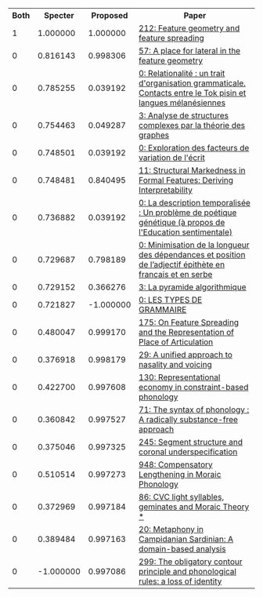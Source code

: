 <html><table><tr>
<th>Both</th>
<th>Specter</th>
<th>Proposed</th>
<th>Paper</th>
</tr>
<tr>
<td>1</td>
<td>1.000000</td>
<td>1.000000</td>
<td><a href="https://www.semanticscholar.org/paper/443374176fc9876998708005cf10707366aaa962">212: Feature geometry and feature spreading</a></td>
</tr>
<tr>
<td>0</td>
<td>0.816143</td>
<td>0.998306</td>
<td><a href="https://www.semanticscholar.org/paper/6cb40c32686d80586680902dc19e26fd4d011e74">57: A place for lateral in the feature geometry</a></td>
</tr>
<tr>
<td>0</td>
<td>0.785255</td>
<td>0.039192</td>
<td><a href="https://www.semanticscholar.org/paper/89e49192df840159cd8fcbd1207bbdb45fc2b5a0">0: Relationalité : un trait d'organisation grammaticale. Contacts entre le Tok pisin et langues mélanésiennes</a></td>
</tr>
<tr>
<td>0</td>
<td>0.754463</td>
<td>0.049287</td>
<td><a href="https://www.semanticscholar.org/paper/c8b5157ee5e0d3009142ce656b4a0850844fc6c0">3: Analyse de structures complexes par la théorie des graphes</a></td>
</tr>
<tr>
<td>0</td>
<td>0.748501</td>
<td>0.039192</td>
<td><a href="https://www.semanticscholar.org/paper/9793200ecdabb84f76ca05e737fb57e2a3db4087">0: Exploration des facteurs de variation de l'écrit</a></td>
</tr>
<tr>
<td>0</td>
<td>0.748481</td>
<td>0.840495</td>
<td><a href="https://www.semanticscholar.org/paper/6527b485e159bc151741b4635723cb00c6a7941e">11: Structural Markedness in Formal Features: Deriving Interpretability</a></td>
</tr>
<tr>
<td>0</td>
<td>0.736882</td>
<td>0.039192</td>
<td><a href="https://www.semanticscholar.org/paper/7ced198f2f373729bbb1983d5ad14f5525429fae">0: La description temporalisée : Un problème de poétique génétique (à propos de l'Education sentimentale)</a></td>
</tr>
<tr>
<td>0</td>
<td>0.729687</td>
<td>0.798189</td>
<td><a href="https://www.semanticscholar.org/paper/50a28e686a5a9ee99e580da82ec99452e42d8006">0: Minimisation de la longueur des dépendances et position de l’adjectif épithète en français et en serbe</a></td>
</tr>
<tr>
<td>0</td>
<td>0.729152</td>
<td>0.366276</td>
<td><a href="https://www.semanticscholar.org/paper/8532da2a3ea644c22d6ff58e9b0aaa191c7ff386">3: La pyramide algorithmique</a></td>
</tr>
<tr>
<td>0</td>
<td>0.721827</td>
<td>-1.000000</td>
<td><a href="https://www.semanticscholar.org/paper/d4ee0c07e4f17ef8eaa7a34ddc6e3674cd34314e">0: LES TYPES DE GRAMMAIRE</a></td>
</tr>
<tr>
<td>0</td>
<td>0.480047</td>
<td>0.999170</td>
<td><a href="https://www.semanticscholar.org/paper/906dd9820ec3ed1d3f92b621d32ba1e6f9450911">175: On Feature Spreading and the Representation of Place of Articulation</a></td>
</tr>
<tr>
<td>0</td>
<td>0.376918</td>
<td>0.998179</td>
<td><a href="https://www.semanticscholar.org/paper/0aae8521e87e7326150e0aa3ef9428a9b784abf3">29: A unified approach to nasality and voicing</a></td>
</tr>
<tr>
<td>0</td>
<td>0.422700</td>
<td>0.997608</td>
<td><a href="https://www.semanticscholar.org/paper/524c6d53828d2c0ccc6c6ed6b6d4f79b646a429b">130: Representational economy in constraint-based phonology</a></td>
</tr>
<tr>
<td>0</td>
<td>0.360842</td>
<td>0.997527</td>
<td><a href="https://www.semanticscholar.org/paper/fa8b09699b68dc48e7c887606595c51ff0c3a235">71: The syntax of phonology : A radically substance-free approach</a></td>
</tr>
<tr>
<td>0</td>
<td>0.375046</td>
<td>0.997325</td>
<td><a href="https://www.semanticscholar.org/paper/1c441fbd953c2af0fb339be03b65383630aae591">245: Segment structure and coronal underspecification</a></td>
</tr>
<tr>
<td>0</td>
<td>0.510514</td>
<td>0.997273</td>
<td><a href="https://www.semanticscholar.org/paper/316ea8a4c23cd4389cc929e728ca24f230865dd4">948: Compensatory Lengthening in Moraic Phonology</a></td>
</tr>
<tr>
<td>0</td>
<td>0.372969</td>
<td>0.997184</td>
<td><a href="https://www.semanticscholar.org/paper/b6fd91657dde3b06add9906730e99fc2d840c61d">86: CVC light syllables, geminates and Moraic Theory *</a></td>
</tr>
<tr>
<td>0</td>
<td>0.389484</td>
<td>0.997163</td>
<td><a href="https://www.semanticscholar.org/paper/1b873853356b0708f721782c32f03d9e90c9ce53">20: Metaphony in Campidanian Sardinian: A domain-based analysis</a></td>
</tr>
<tr>
<td>0</td>
<td>-1.000000</td>
<td>0.997086</td>
<td><a href="https://www.semanticscholar.org/paper/147653dad2cb7190d0933910a2b468740ec47d18">299: The obligatory contour principle and phonological rules: a loss of identity</a></td>
</tr>
</table></html>

